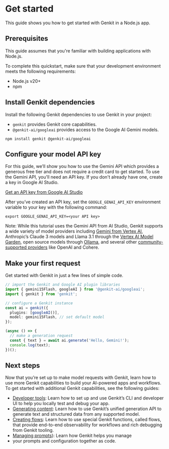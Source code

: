 # Get started

This guide shows you how to get started with Genkit in a Node.js app.

## Prerequisites

This guide assumes that you're familiar with building applications with Node.js.

To complete this quickstart, make sure that your development environment meets
the following requirements:

*   Node.js v20+
*   npm

## Install Genkit dependencies

Install the following Genkit dependencies to use Genkit in your project:

*   `genkit` provides Genkit core capabilities.
*   `@genkit-ai/googleai` provides access to the Google AI Gemini models.

```posix-terminal
npm install genkit @genkit-ai/googleai
```

## Configure your model API key

For this guide, we’ll show you how to use the Gemini API which provides a
generous free tier and does not require a credit card to get started. To use the
Gemini API, you'll need an API key. If you don't already have one, create a key
in Google AI Studio.

[Get an API key from Google AI Studio](https://makersuite.google.com/app/apikey)

After you’ve created an API key, set the `GOOGLE_GENAI_API_KEY` environment
variable to your key with the following command:

```posix-terminal
export GOOGLE_GENAI_API_KEY=<your API key>
```

Note: While this tutorial uses the Gemini API from AI Studio, Genkit supports a
wide variety of model providers including
[Gemini from Vertex AI](/docs/genkit/plugins/vertex-ai#generative_ai_models),
Anthropic’s Claude 3 models and Llama 3.1 through the
[Vertex AI Model Garden](/docs/genkit/plugins/vertex-ai#anthropic_claude_3_on_vertex_ai_model_garden),
open source models through
[Ollama](/docs/genkit/plugins/ollama), and several other
[community-supported providers](/docs/genkit/models#models-supported) like
OpenAI and Cohere.

## Make your first request

Get started with Genkit in just a few lines of simple code.

```ts
// import the Genkit and Google AI plugin libraries
import { gemini15Flash, googleAI } from '@genkit-ai/googleai';
import { genkit } from 'genkit';

// configure a Genkit instance
const ai = genkit({
  plugins: [googleAI()],
  model: gemini15Flash, // set default model
});

(async () => {
  // make a generation request
  const { text } = await ai.generate('Hello, Gemini!');
  console.log(text);
})();
```

## Next steps

Now that you’re set up to make model requests with Genkit, learn how to use more
Genkit capabilities to build your AI-powered apps and workflows. To get started
with additional Genkit capabilities, see the following guides:

*   [Developer tools](/docs/genkit/devtools): Learn how to set up and use
    Genkit’s CLI and developer UI to help you locally test and debug your app.
*   [Generating content](/docs/genkit/models): Learn how to use Genkit’s unified
    generation API to generate text and structured data from any supported
    model.
*   [Creating flows](/docs/genkit/flows): Learn how to use special Genkit
    functions, called flows, that provide end-to-end observability for workflows
    and rich debugging from Genkit tooling.
*   [Managing prompts](/docs/genkit/dotprompt)): Learn how Genkit helps you manage
*   your prompts and configuration together as code.
